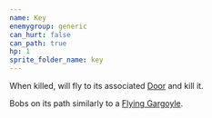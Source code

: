 ```yaml
---
name: Key
enemygroup: generic
can_hurt: false
can_path: true
hp: 1
sprite_folder_name: key
---
```


When killed, will fly to its associated [Door](#enemy-door-for-key) and kill it.

Bobs on its path similarly to a [Flying Gargoyle](#enemy-gargoyle-flying).
